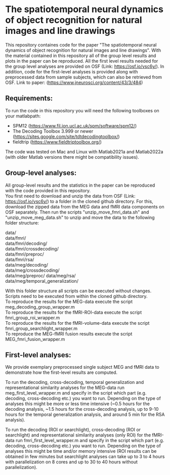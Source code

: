 # The spatiotemporal neural dynamics of object recognition for natural images and line drawings
This repository containes code for the paper "The spatiotemporal neural dynamics of object recognition for natural images and line drawings". With the material contained in this repository all of the group level results and plots in the paper can be reproduced. All the first level results needed for the group level analyses are provided on OSF (Link: https://osf.io/vsc6y/). In addition, code for the first-level analyses is provided along with preprocessed data from sample subjects, which can also be retrieved from OSF. Link to paper: (https://www.jneurosci.org/content/43/3/484)


## Requirements: 

To run the code in this repository you will need the following toolboxes on your matlabpath: 

- SPM12 (https://www.fil.ion.ucl.ac.uk/spm/software/spm12/)
- The Decoding Toolbox 3.999 or newer (https://sites.google.com/site/tdtdecodingtoolbox/) 
- fieldtrip (https://www.fieldtriptoolbox.org/)

The code was tested on Mac and Linux with Matlab2021a and Matlab2022a (with older Matlab versions there might be compatibility issues). 

## Group-level analyses: 

All group-level results and the statistics in the paper can be reproduced with the code provided in this repository.  
You first need to download and unzip the data from OSF (Link: https://osf.io/vsc6y/) to a folder in the cloned github directory.
For this, download the zipped data from the MEG data and fMRI data components on OSF separately. 
Then run the scripts "unzip_move_fmri_data.sh" and "unzip_move_meg_data.sh" to unzip and move the data to the following folder structure: 

data/  
data/fmri/  
data/fmri/decoding/  
data/fmri/crossdecoding/  
data/fmri/preproc/  
data/fmri/rsa/  
data/meg/decoding/  
data/meg/crossdecoding/  
data/meg/preproc/ data/meg/rsa/  
data/meg/temporal_generalization/

With this folder structure all scripts can be executed without changes. Scripts need to be executed from within the cloned github directory.  
To reproduce the results for the MEG-data execute the script meg_decoding_group_wrapper.m  
To reproduce the results for the fMRI-ROI-data execute the script fmri_group_roi_wrapper.m  
To reproduce the results for the fMRI-volume-data execute the script fmri_group_searchlight_wrapper.m  
To reproduce the MEG-fMRI fusion results execute the script MEG_fmri_fusion_wrapper.m 

## First-level analyses:

We provide exemplary preprocessed single subject MEG and fMRI data to demonstrate how the first-level results are computed.  

To run the decoding, cross-decoding, temporal generalization and representational similarity analyses for the MEG-data run meg_first_level_wrapper.m and specify in the script which part (e.g. decoding, cross-decoding etc.) you want to run. 
Depending on the type of analyses this might be more or less time intensive (~0.5 hours for the decoding analysis, ~1.5 hours for the cross-decoding analysis, up to 9-10 hours for the temporal generalization analysis, and around 5 min for the RSA analysis). 

To run the decoding (ROI or searchlight), cross-decoding (ROI or searchlight) and representational similarity analyses (only ROI) for the fMRI-data run fmri_first_level_wrapper.m and specify in the script which part (e.g. decoding, cross-decoding etc.) you want to run. 
Depending on the type of analyses this might be time and/or memory intensive (ROI results can be obtained in few minutes but searchlight analyses can take up to 3 to 4 hours with parallelization on 8 cores and up to 30 to 40 hours without parallelization). 
